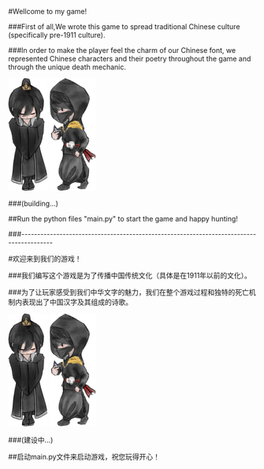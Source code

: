 #Wellcome to my game!

###First of all,We wrote this game to spread traditional Chinese culture (specifically pre-1911 culture). 

###In order to make the player feel the charm of our Chinese font, we represented Chinese characters and their poetry throughout the game and through the unique death mechanic.

![Image text](./马里奥游戏/resource/graphics/boyu_day_normal_5.png)
![Image text](./马里奥游戏/resource/graphics/enemy1.png)

###(building...)

##Run the python files "main.py" to start the game and happy hunting!

###----------------------------------------------------------------------------------------

#欢迎来到我们的游戏！

###我们编写这个游戏是为了传播中国传统文化（具体是在1911年以前的文化）。

###为了让玩家感受到我们中华文字的魅力，我们在整个游戏过程和独特的死亡机制内表现出了中国汉字及其组成的诗歌。

![Image text](./马里奥游戏/resource/graphics/boyu_day_normal_5.png)
![Image text](./马里奥游戏/resource/graphics/enemy1.png)

###(建设中...)

##启动main.py文件来启动游戏，祝您玩得开心！
